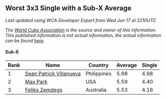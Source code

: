 ## Worst 3x3 Single with a Sub-X Average

*Last updated using WCA Developer Export from Wed Jun 17 at 2210UTC*

*The [World Cube Association](https://www.worldcubeassociation.org) is the source and owner of this information. This published information is not actual information, the actual information can be found [here](https://www.worldcubeassociation.org/results).*

#### Sub-6

|Rank|Name|Country|Average|Single|  
|--|--|--|--|--|  
|1|[Sean Patrick Villanueva](https://www.worldcubeassociation.org/persons/2017VILL41)|Philippines|5.98|4.98|  
|2|[Max Park](https://www.worldcubeassociation.org/persons/2012PARK03)|USA|5.59|4.40|  
|3|[Feliks Zemdegs](https://www.worldcubeassociation.org/persons/2009ZEMD01)|Australia|5.53|4.16|  
